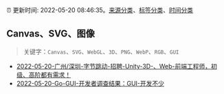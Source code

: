 :alarm_clock: 更新时间: 2022-05-20 08:46:35。[来源分类](../README.md)、[标签分类](../TAGS.md)、[时间分类](../TIMELINE.md)

## Canvas、SVG、图像


> 关键字：`Canvas`、`SVG`、`WebGL`、`3D`、`PNG`、`WebP`、`RGB`、`GUI`



- [2022-05-20-广州/深圳-字节跳动-招聘-Unity-3D-、Web-前端工程师，初级、高阶都有需求！](https://www.v2ex.com/t/854211) 
- [2022-05-20-Go-GUI-开发者调查结果：GUI-开发不少](https://toutiao.io/k/9vcc5k5) 